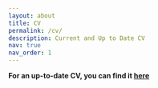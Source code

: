 ```yaml
---
layout: about
title: CV
permalink: /cv/
description: Current and Up to Date CV
nav: true
nav_order: 1
---
```




**For an up-to-date CV, you can find it [here](/assets/pdf/BrumbaughCV-112624.pdf)**

